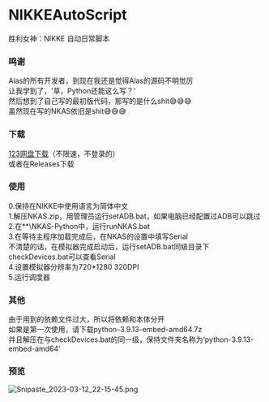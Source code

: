 # NIKKEAutoScript
胜利女神：NIKKE 自动日常脚本

### 鸣谢
Alas的所有开发者，到现在我还是觉得Alas的源码不明觉厉  
让我学到了，'草，Python还能这么写？'  
然后想到了自己写的最初版代码，那写的是什么shit😅😅😅  
虽然现在写的NKAS依旧是shit😅😅😅    

### 下载
[123网盘下载](https://www.123pan.com/s/1HLA-ledVh.html)（不限速，不登录的）     
或者在Releases下载

### 使用
0.保持在NIKKE中使用语言为简体中文  
1.解压NKAS.zip，用管理员运行setADB.bat，如果电脑已经配置过ADB可以跳过  
2.在**\NKAS-Python中，运行runNKAS.bat  
3.在等待主程序加载完成后，在NKAS的设置中填写Serial  
不清楚的话，在模拟器完成启动后，运行setADB.bat同级目录下checkDevices.bat可以查看Serial  
4.设置模拟器分辨率为720*1280 320DPI    
5.运行调度器  

### 其他
由于用到的依赖文件过大，所以将依赖和本体分开   
如果是第一次使用，请下载python-3.9.13-embed-amd64.7z   
并且解压在与checkDevices.bat的同一级，保持文件夹名称为‘python-3.9.13-embed-amd64’

### 预览

![Snipaste_2023-03-12_22-15-45.png](https://s2.loli.net/2023/03/12/MYS2imngO7qPeED.png)
